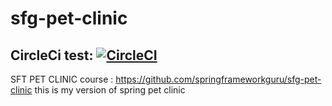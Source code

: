 # sfg-pet-clinic

## CircleCi test:  [![CircleCI](https://circleci.com/gh/hardy6413/sfg-pet-clinic/tree/main.svg?style=svg)](https://circleci.com/gh/hardy6413/sfg-pet-clinic/tree/main)

SFT PET CLINIC course : https://github.com/springframeworkguru/sfg-pet-clinic
this is my version of spring pet clinic
